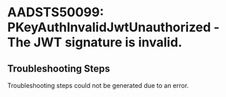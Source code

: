 # AADSTS50099: PKeyAuthInvalidJwtUnauthorized - The JWT signature is invalid.


## Troubleshooting Steps
Troubleshooting steps could not be generated due to an error.